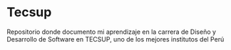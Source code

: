 # Tecsup
Repositorio donde documento mi aprendizaje en la carrera de Diseño y Desarrollo de Software en TECSUP, uno de los mejores institutos del Perú
